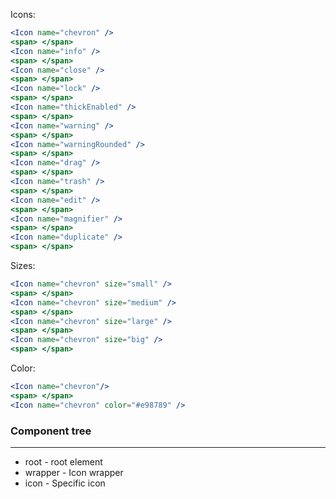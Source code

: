 Icons:

```jsx
<Icon name="chevron" />
<span> </span>
<Icon name="info" />
<span> </span>
<Icon name="close" />
<span> </span>
<Icon name="lock" />
<span> </span>
<Icon name="thickEnabled" />
<span> </span>
<Icon name="warning" />
<span> </span>
<Icon name="warningRounded" />
<span> </span>
<Icon name="drag" />
<span> </span>
<Icon name="trash" />
<span> </span>
<Icon name="edit" />
<span> </span>
<Icon name="magnifier" />
<span> </span>
<Icon name="duplicate" />
<span> </span>
```

Sizes:

```jsx
<Icon name="chevron" size="small" />
<span> </span>
<Icon name="chevron" size="medium" />
<span> </span>
<Icon name="chevron" size="large" />
<span> </span>
<Icon name="chevron" size="big" />
<span> </span>
```

Color:

```jsx
<Icon name="chevron"/>
<span> </span>
<Icon name="chevron" color="#e98789" />
```

### Component tree

---

-   root - root element
-   wrapper - Icon wrapper
-   icon - Specific icon
